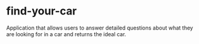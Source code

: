 # find-your-car
Application that allows users to answer detailed questions about what they are looking for in a car and returns the ideal car. 
